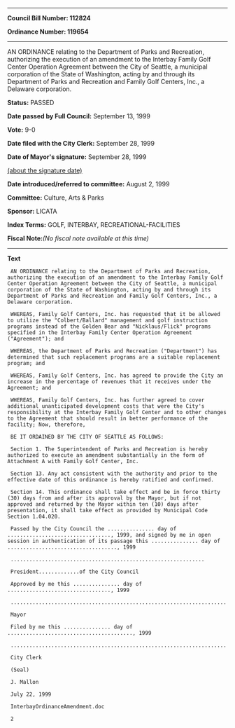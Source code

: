 

********

**Council Bill Number: 112824**
   
**Ordinance Number: 119654**
********

 AN ORDINANCE relating to the Department of Parks and Recreation, authorizing the execution of an amendment to the Interbay Family Golf Center Operation Agreement between the City of Seattle, a municipal corporation of the State of Washington, acting by and through its Department of Parks and Recreation and Family Golf Centers, Inc., a Delaware corporation.

**Status:** PASSED
   
**Date passed by Full Council:** September 13, 1999
   
**Vote:** 9-0
   
**Date filed with the City Clerk:** September 28, 1999
   
**Date of Mayor's signature:** September 28, 1999
   
[(about the signature date)](/~public/approvaldate.htm)
   
   
   
**Date introduced/referred to committee:** August 2, 1999
   
**Committee:** Culture, Arts & Parks
   
**Sponsor:** LICATA
   
   
**Index Terms:** GOLF, INTERBAY, RECREATIONAL-FACILITIES

**Fiscal Note:**_(No fiscal note available at this time)_

********

**Text**
   
```
 AN ORDINANCE relating to the Department of Parks and Recreation, authorizing the execution of an amendment to the Interbay Family Golf Center Operation Agreement between the City of Seattle, a municipal corporation of the State of Washington, acting by and through its Department of Parks and Recreation and Family Golf Centers, Inc., a Delaware corporation.

 WHEREAS, Family Golf Centers, Inc. has requested that it be allowed to utilize the "Colbert/Ballard" management and golf instruction programs instead of the Golden Bear and "Nicklaus/Flick" programs specified in the Interbay Family Center Operation Agreement ("Agreement"); and

 WHEREAS, the Department of Parks and Recreation ("Department") has determined that such replacement programs are a suitable replacement program; and

 WHEREAS, Family Golf Centers, Inc. has agreed to provide the City an increase in the percentage of revenues that it receives under the Agreement; and

 WHEREAS, Family Golf Centers, Inc. has further agreed to cover additional unanticipated development costs that were the City's responsibility at the Interbay Family Golf Center and to other changes to the Agreement that should result in better performance of the facility; Now, therefore,

 BE IT ORDAINED BY THE CITY OF SEATTLE AS FOLLOWS:

 Section 1. The Superintendent of Parks and Recreation is hereby authorized to execute an amendment substantially in the form of Attachment A with Family Golf Center, Inc.

 Section 13. Any act consistent with the authority and prior to the effective date of this ordinance is hereby ratified and confirmed.

 Section 14. This ordinance shall take effect and be in force thirty (30) days from and after its approval by the Mayor, but if not approved and returned by the Mayor within ten (10) days after presentation, it shall take effect as provided by Municipal Code Section 1.04.020.

 Passed by the City Council the ............... day of ................................., 1999, and signed by me in open session in authentication of its passage this ............... day of ..................................., 1999

 ..............................................................

 President.............of the City Council

 Approved by me this ............... day of ................................., 1999

 .....................................................................

 Mayor

 Filed by me this ............... day of ........................................, 1999

 .....................................................................

 City Clerk

 (Seal)

 J. Mallon

 July 22, 1999

 InterbayOrdinanceAmendment.doc

 2

```
